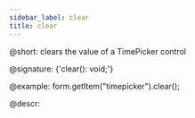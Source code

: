 ```yaml
---
sidebar_label: clear
title: clear
---          
```


@short: clears the value of a TimePicker control

@signature: {'clear(): void;'}

@example:
form.getItem("timepicker").clear();


@descr:
